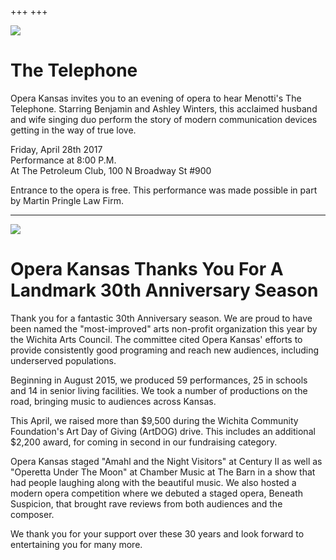 +++
+++

<img src="/img/menotti-banner.jpg">

# The Telephone

Opera Kansas invites you to an evening of opera to hear Menotti's The Telephone. Starring Benjamin and Ashley Winters, this acclaimed husband and wife singing duo perform the story of modern communication devices getting in the way of true love.

Friday, April 28th 2017  
Performance at 8:00 P.M.  
At The Petroleum Club, 100 N Broadway St #900

Entrance to the opera is free. This performance was made possible in part by Martin Pringle Law Firm.

---

<img src="/img/black-white-prairie-pines.jpg">

# Opera Kansas Thanks You For A Landmark 30th Anniversary Season

Thank you for a fantastic 30th Anniversary season. We are proud to have been named the "most-improved" arts non-profit organization this year by the Wichita Arts Council. The committee cited Opera Kansas' efforts to provide consistently good programing and reach new audiences, including underserved populations.

Beginning in August 2015, we produced 59 performances, 25 in schools and 14 in senior living facilities. We took a number of productions on the road, bringing music to audiences across Kansas.

This April, we raised more than $9,500 during the Wichita Community Foundation's Art Day of Giving (ArtDOG) drive. This includes an additional $2,200 award, for coming in second in our fundraising category. 

Opera Kansas staged "Amahl and the Night Visitors" at Century II as well as "Operetta Under The Moon" at Chamber Music at The Barn in a show that had people laughing along with the beautiful music. We also hosted a modern opera competition where we debuted a staged opera, Beneath Suspicion, that brought rave reviews from both audiences and the composer. 

We thank you for your support over these 30 years and look forward to entertaining you for many more. 

<!-- This is an edited test -->
